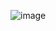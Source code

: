 ![image](https://github.com/avantika77/avantika_portfolio/assets/103310867/2954ca70-b61d-440e-8562-079329236995)



